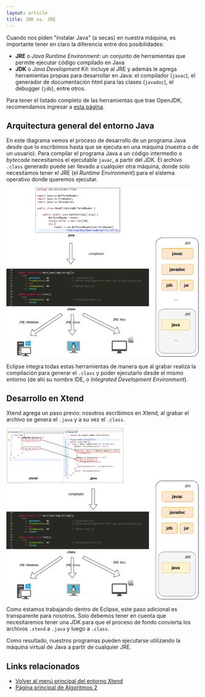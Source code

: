 ```yaml
---
layout: article
title: JDK vs. JRE
---
```


Cuando nos piden "instalar Java" (a secas) en nuestra máquina, es importante tener en claro la diferencia entre dos posibilidades:

- **JRE** o _Java Runtime Environment_: un conjunto de herramientas que permite ejecutar código compilado en Java
- **JDK** o _Java Development Kit_: incluye al JRE y además le agrega herramientas propias para desarrollar en Java: el compilador (`javac`), el generador de documentación html para las clases (`javadoc`), el debugger (`jdb`), entre otros.

Para tener el listado completo de las herramientas que trae OpenJDK, recomendamos ingresar a [esta página](https://openjdk.java.net/tools/index.html).

## Arquitectura general del entorno Java

En este diagrama vemos el proceso de desarrollo de un programa Java desde que lo escribimos hasta que se ejecuta en una máquina (nuestra o de un usuario). Para compilar el programa Java a un código intermedio o _bytecode_ necesitamos el ejecutable `javac`, a partir del JDK. El archivo `.class` generado puede ser llevado a cualquier otra máquina, donde solo necesitamos tener el JRE (el _Runtime Environment_) para el sistema operativo donde queremos ejecutar. 

![proceso de JDK](/img/wiki/JDKvsJRE.png)

Eclipse integra todas estas herramientas de manera que al grabar realiza la compilación para generar el `.class` y poder ejecutarlo desde el mismo entorno (de ahí su nombre IDE, o _Integrated Development Environment_).

## Desarrollo en Xtend

Xtend agrega un paso previo: nosotros escribimos en Xtend, al grabar el archivo se genera el `.java` y a su vez el `.class`.

![proceso de desarrollo en Xtend](/img/wiki/xtendJDKvsJRE.png)

Como estamos trabajando dentro de Eclipse, este paso adicional es transparente para nosotros. Solo debemos tener en cuenta que necesitaremos tener una JDK para que el proceso de fondo convierta los archivos `.xtend` a `.java` y luego a `.class`.

Como resultado, nuestros programas pueden ejecutarse utilizando la máquina virtual de Java a partir de cualquier JRE.

## Links relacionados

- [Volver al menú principal del entorno Xtend](xtend-principal.html)
- [Página principal de Algoritmos 2](algo2-temario.html)



